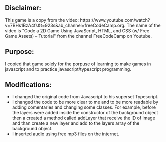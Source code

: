 <h2> Disclaimer:</h2>
<p>
This game is a copy from the video: https://www.youtube.com/watch?v=7BHs1BzA4fs&t=923s&ab_channel=freeCodeCamp.org. 
The name of the video is "Code a 2D Game Using JavaScript, HTML, and CSS (w/ Free Game Assets) – Tutorial" from the channel FreeCodeCamp on Youtube.
</p>

<h2> Purpose:</h2>
<p>
I copied that game solely for the porpuse of learning to make games in javascript and to practice javascript/typescript programming.
</p>

<h2> Modifications: </h2>
<ul>
    <li>
        I changed the original code from Javascript to his superset Typescript.
    </li>
    <li>
        I changed the code to be more clear to me and to be more readable by adding comentaries and changing some classes. For example, before the layers were added inside the constructor of the background object then a created a method called addLayer that receive the ID of image and than create a new layer and add to the layers array of the background object.
    </li>
    <li>
        I inserted audio using free mp3 files on the internet.
    </li>
    
</ul>

</h2>
